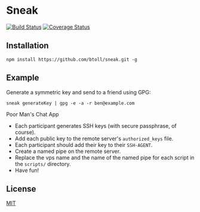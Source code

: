 # Sneak

[![Build Status](https://travis-ci.org/btoll/sneak.svg?branch=master)](https://travis-ci.org/btoll/sneak)
[![Coverage Status](https://coveralls.io/repos/github/btoll/sneak/badge.svg?branch=master)](https://coveralls.io/github/btoll/sneak?branch=master)

## Installation

`npm install https://github.com/btoll/sneak.git -g`

## Example

Generate a symmetric key and send to a friend using GPG:

    sneak generateKey | gpg -e -a -r ben@example.com

Poor Man's Chat App

- Each participant generates SSH keys (with secure passphrase, of course).
- Add each public key to the remote server's `authorized_keys` file.
- Each participant should add their key to their `SSH-AGENT`.
- Create a named pipe on the remote server.
- Replace the vps name and the name of the named pipe for each script in the `scripts/` directory.
- Have fun!

## License

[MIT](LICENSE)

